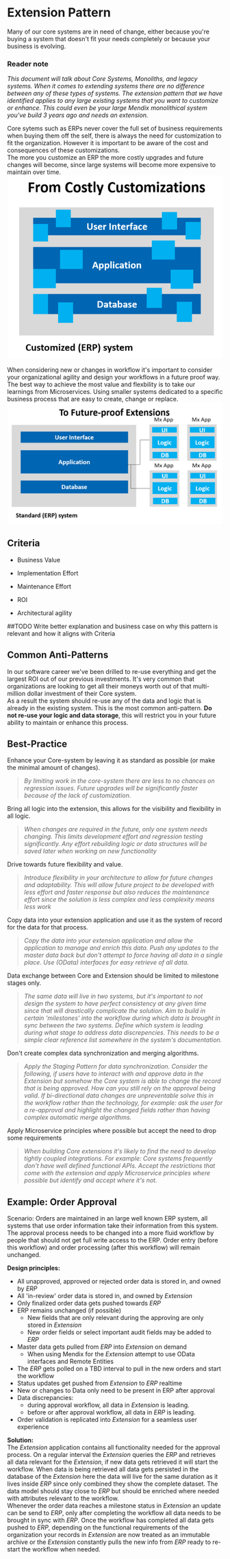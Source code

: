 # Extension Pattern

[comment]: # "Clarification on: BP.081"

Many of our core systems are in need of change, either because you're buying a system that doesn't fit your needs completely or because your business is evolving. 


### Reader note
*This document will talk about Core Systems, Monoliths, and legacy systems. When it comes to extending systems there are no difference between any of these types of systems. The extension pattern that we have identified applies to any large existing systems that you want to customize or enhance. This could even be your large Mendix monolithical system you've build 3 years ago and needs an extension.*

Core sytems such as ERPs never cover the full set of business requirements when buying them off the self, there is always the need for customization to fit the organization. However it is important to be aware of the cost and consequences of these customizations.  
The more you customize an ERP the more costly upgrades and future changes will become, since large systems will become more expensive to maintain over time.   
![From Costly Customization](CostlyCustomization.png)

When considering new or changes in workflow it's important to consider your organizational agility and design your workflows in a future proof way. The best way to achieve the most value and flexbility is to take our learnings from Microservices. Using smaller systems dedicated to a specific business process that are easy to create, change or replace.    
![To Future-proof extension](FutureProofExtension.png)


## Criteria
* Business Value 
* Implementation Effort 
* Maintenance Effort
* ROI

* Architectural agility




##TODO Write better explanation and business case on why this pattern is relevant and how it aligns with Criteria


## Common Anti-Patterns 
In our software career we've been drilled to re-use everything and get the largest ROI out of our previous investments. It's very common that organizations are looking to get all their moneys worth out of that multi-million dollar investment of their Core system.  
As a result the system should re-use any of the data and logic that is already in the existing system. This is the most common anti-pattern. **Do not re-use your logic and data storage**, this will restrict you in your future ability to maintain or enhance this process.



## Best-Practice

Enhance your Core-system by leaving it as standard as possible (or make the minimal amount of changes).  
>*By limiting work in the core-system there are less to no chances on regression issues. Future upgrades will be significantly faster because of the lack of customization.*  

Bring all logic into the extension, this allows for the visibility and flexibility in all logic.  
>*When changes are required in the future, only one system needs changing. This limits development effort and regression testing significantly. Any effort rebuilding logic or data structures will be saved later when working on new functionality*

Drive towards future flexibility and value. 
>*Introduce flexibility in your architecture to allow for future changes and adaptability. This will allow future project to be developed with less effort and faster response but also reduces the maintenance effort since the solution is less complex and less complexity means less work*  

Copy data into your extension application and use it as the system of record for the data for that process. 
>*Copy the data into your extension application and allow the application to manage and enrich this data. Push any updates to the master data back but don't attempt to force having all data in a single place. Use (OData) interfaces for easy retrieve of all data.* 

Data exchange between Core and Extension should be limited to milestone stages only.
>*The same data will live in two systems, but it's important to not design the system to have perfect consistency at any given time since that will drastically complicate the solution. Aim to build in certain 'milestones' into the workflow during which data is brought in sync between the two systems. Define which system is leading during what stage to address data discrepencies. This needs to be a simple clear reference list somewhere in the system's documentation.*

Don't create complex data synchronization and merging algorithms. 
>*Apply the Staging Pattern for data synchronization. Consider the following, if users have to interact with and approve data in the Extension but somehow the Core system is able to change the record that is being approved. How can you still rely on the approval being valid. If bi-directional data changes are unpreventable solve this in the workflow rather than the technology, for example: ask the user for a re-approval and highlight the changed fields rather than having complex automatic merge algorithms.*

[comment]: # "^ Reference to: BP.082"


Apply Microservice principles where possible but accept the need to drop some requirements
>*When building Core extensions it's likely to find the need to develop tightly coupled integrations. For example: Core systems frequently don't have well defined functional APIs. Accept the restrictions that come with the extension and apply Microservice principles where possible but identify and accept where it's not.*


## Example: Order Approval
Scenario: Orders are maintained in an large well known ERP system, all systems that use order information take their information from this system. The approval process needs to be changed into a more fluid workflow by people that should not get full write access to the ERP. Order entry (before this workflow) and order processing (after this workflow) will remain unchanged. 


**Design principles:**
- All unapproved, approved or rejected order data is stored in, and owned by *ERP*
- All 'in-review' order data is stored in, and owned by *Extension*
- Only finalized order data gets pushed towards *ERP* 
- ERP remains unchanged (if possible)
    - New fields that are only relevant during the approving are only stored in *Extension*
    - New order fields or select important audit fields may be added to *ERP*
- Master data gets pulled from *ERP* into *Extension* on demand
    - When using Mendix for the *Extension* attempt to use OData interfaces and Remote Entities
- The *ERP* gets polled on a TBD interval to pull in the new orders and start the workflow
- Status updates get pushed from *Extension* to *ERP* realtime 
- New or changes to Data only need to be present in ERP after approval
- Data discrepancies:
    - during approval workflow, all data in *Extension* is leading.  
    - before or after approval workflow, all data in *ERP* is leading. 
- Order validation is replicated into *Extension* for a seamless user experience


**Solution:**  
The *Extension* application contains all functionality needed for the approval process. On a regular interval the *Extension* queries the *ERP* and retrieves all data relevant for the *Extension*, if new data gets retrieved it will start the workflow. When data is being retrieved all data gets persisted in the database of the *Extension* here the data will live for the same duration as it lives inside *ERP* since only combined they show the complete dataset. The data model should stay close to *ERP* but should be enriched where needed with attributes relevant to the workflow.  
Whenever the order data reaches a milestone status in *Extension* an update can be send to *ERP*, only after completing the workflow all data needs to be brought in sync with *ERP*.
Once the workflow has completed all data gets pushed to *ERP*, depending on the functional requirements of the organization your records in *Extension* are now treated as an immutable archive or the *Extension* constantly pulls the new info from *ERP* ready to re-start the workflow when needed. 
